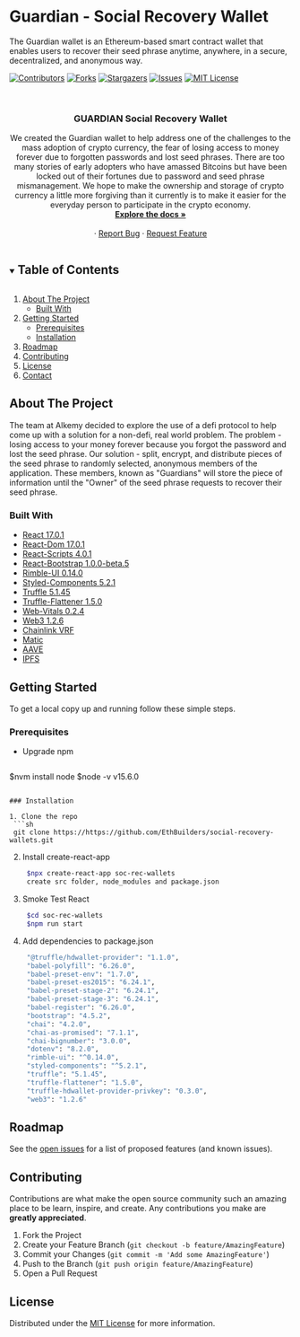 # Guardian - Social Recovery Wallet
The Guardian wallet is an Ethereum-based smart contract wallet that enables users to recover their seed phrase anytime, anywhere, in a secure, decentralized, and anonymous way.

[![Contributors][contributors-shield]][contributors-url]
[![Forks][forks-shield]][forks-url]
[![Stargazers][stars-shield]][stars-url]
[![Issues][issues-shield]][issues-url]
[![MIT License][license-shield]][license-url]

<!-- PROJECT LOGO -->
<br />
<p align="center">
  <!-- <a href="https://github.com/EthBuilders/social-recovery-wallets">
    <img src="images/logo.png" alt="Logo" width="80" height="80">
  </a> -->

  <h3 align="center">GUARDIAN Social Recovery Wallet</h3>

  <p align="center">
    We created the Guardian wallet to help address one of the challenges to the mass adoption of crypto currency, the fear of losing access to money forever due to forgotten passwords and lost seed phrases.  There are too many stories of early adopters who have amassed Bitcoins but have been locked out of their fortunes due to password and seed phrase mismanagement.  We hope to make the ownership and storage of crypto currency a little more forgiving than it currently is to make it easier for the everyday person to participate in the crypto economy.
    <br />
    <a href="https://github.com/EthBuilders/social-recovery-wallets"><strong>Explore the docs »</strong></a>
    <br />
    <br />
    ·
    <a href="https://github.com/EthBuilders/social-recovery-wallets/issues">Report Bug</a>
    ·
    <a href="https://github.com/EthBuilders/social-recovery-wallets/issues">Request Feature</a>
  </p>
</p>



<!-- TABLE OF CONTENTS -->
<details open="open">
  <summary><h2 style="display: inline-block">Table of Contents</h2></summary>
  <ol>
    <li>
      <a href="#about-the-project">About The Project</a>
      <ul>
        <li><a href="#built-with">Built With</a></li>
      </ul>
    </li>
    <li>
      <a href="#getting-started">Getting Started</a>
      <ul>
        <li><a href="#prerequisites">Prerequisites</a></li>
        <li><a href="#installation">Installation</a></li>
      </ul>
    </lh i>
    <li><a href="#roadmap">Roadmap</a></li>
    <li><a href="#contributing">Contributing</a></li>
    <li><a href="#license">License</a></li>
    <li><a href="#contact">Contact</a></li>
  </ol>
</details>

<!-- ABOUT THE PROJECT -->
## About The Project

The team at Alkemy decided to explore the use of a defi protocol to help come up with a solution for a non-defi, real world problem.  The problem - losing access to your money forever because you forgot the password and lost the seed phrase. Our solution - split, encrypt, and distribute pieces of the seed phrase to randomly selected, anonymous members of the application.  These members, known as "Guardians" will store the piece of information until the "Owner" of the seed phrase requests to recover their seed phrase.

### Built With

* [React 17.0.1](https://reactjs.org/docs/getting-started.html)
* [React-Dom 17.0.1](https://reactjs.org/docs/react-dom.html)
* [React-Scripts 4.0.1](https://www.npmjs.com/package/react-scripts)
* [React-Bootstrap 1.0.0-beta.5](https://react-bootstrap.github.io/)
* [Rimble-UI 0.14.0](https://rimble.consensys.design/components/rimble-ui)
* [Styled-Components 5.2.1](https://styled-components.com/)
* [Truffle 5.1.45](https://www.trufflesuite.com/docs/truffle/getting-started/installation)
* [Truffle-Flattener 1.5.0](https://www.npmjs.com/package/truffle-flattener)
* [Web-Vitals 0.2.4](https://github.com/GoogleChrome/web-vitals#installation) 
* [Web3 1.2.6](https://www.npmjs.com/package/web3)
* [Chainlink VRF](https://docs.chain.link/docs/chainlink-vrf)
* [Matic](https://docs.matic.network/docs/develop/getting-started)
* [AAVE](https://docs.aave.com/developers/)
* [IPFS](https://docs.ipfs.io/install/command-line/#package-managers)
  


<!-- GETTING STARTED -->
## Getting Started

To get a local copy up and running follow these simple steps.

### Prerequisites

* Upgrade npm
  ```sh
$nvm install node
$node -v
v15.6.0
  ```

### Installation

1. Clone the repo
   ```sh
   git clone https://https://github.com/EthBuilders/social-recovery-wallets.git
   ```
2. Install create-react-app
   ```sh
    $npx create-react-app soc-rec-wallets
    create src folder, node_modules and package.json
   ```
3. Smoke Test React
   ```sh
    $cd soc-rec-wallets 
    $npm run start
   ```
4. Add dependencies to package.json
   ```sh
    "@truffle/hdwallet-provider": "1.1.0", 
    "babel-polyfill": "6.26.0", 
    "babel-preset-env": "1.7.0",
    "babel-preset-es2015": "6.24.1",
    "babel-preset-stage-2": "6.24.1",
    "babel-preset-stage-3": "6.24.1",
    "babel-register": "6.26.0",
    "bootstrap": "4.5.2",
    "chai": "4.2.0", 
    "chai-as-promised": "7.1.1",
    "chai-bignumber": "3.0.0",
    "dotenv": "8.2.0", 
    "rimble-ui": "^0.14.0",
    "styled-components": "^5.2.1",
    "truffle": "5.1.45",
    "truffle-flattener": "1.5.0",
    "truffle-hdwallet-provider-privkey": "0.3.0",
    "web3": "1.2.6" 
   ```


<!-- ROADMAP -->
## Roadmap

See the [open issues](https://github.com/EthBuilders/social-recovery-wallets/issues) for a list of proposed features (and known issues).



<!-- CONTRIBUTING -->
## Contributing

Contributions are what make the open source community such an amazing place to be learn, inspire, and create. Any contributions you make are **greatly appreciated**.

1. Fork the Project
2. Create your Feature Branch (`git checkout -b feature/AmazingFeature`)
3. Commit your Changes (`git commit -m 'Add some AmazingFeature'`)
4. Push to the Branch (`git push origin feature/AmazingFeature`)
5. Open a Pull Request



<!-- LICENSE -->
## License

Distributed under the [MIT License](https://github.com/EthBuilders/social-recovery-wallets/blob/master/LICENSE.txt) for more information.



<!-- CONTACT -->
<!-- ## Contact

Project Link: [https://github.com/EthBuilders/social-recovery-wallets.git](https://github.com/EthBuilders/social-recovery-wallets) -->



<!-- ACKNOWLEDGEMENTS -->
<!-- ## Acknowledgements

* []()
* []()
* []() -->





<!-- MARKDOWN LINKS & IMAGES -->
<!-- https://www.markdownguide.org/basic-syntax/#reference-style-links -->
[contributors-shield]: https://img.shields.io/github/contributors/EthBuilders/social-recovery-wallets.svg?style=for-the-badge
[contributors-url]: https://github.com/EthBuilders/social-recovery-wallets/graphs/contributors
[forks-shield]: https://img.shields.io/github/forks/EthBuilders/social-recovery-wallets.svg?style=for-the-badge
[forks-url]: https://github.com/EthBuilders/social-recovery-wallets/network/members
[stars-shield]: https://img.shields.io/github/stars/EthBuilders/social-recovery-wallets.svg?style=for-the-badge
[stars-url]: https://github.com/EthBuilders/social-recovery-wallets/stargazers
[issues-shield]: https://img.shields.io/github/issues/EthBuilders/social-recovery-wallets.svg?style=for-the-badge
[issues-url]: https://github.com/EthBuilders/social-recovery-wallets/issues
[license-shield]: https://img.shields.io/github/license/EthBuilders/social-recovery-wallets.svg?style=for-the-badge
[license-url]: https://github.com/EthBuilders/social-recovery-wallets/blob/master/LICENSE.txt
